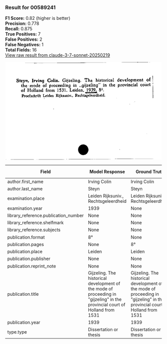 ### Result for 00589241
**F1 Score:** 0.82 (higher is better)<br>**Precision:** 0.778<br>**Recall:** 0.875<br>**True Positives:** 7<br>**False Positives:** 2<br>**False Negatives:** 1<br>**Total Fields:** 16<br>[View raw result from claude-3-7-sonnet-20250219](https://github.com/RISE-UNIBAS/humanities_data_benchmark/blob/main/results/2025-09-02/T0144/request_T0144_00589241.json)

<img src="https://github.com/RISE-UNIBAS/humanities_data_benchmark/blob/main/benchmarks/zettelkatalog/images/00589241.jpg?raw=true" alt="00589241" width="600px">

| Field | Model Response | Ground Truth | Fuzzy Score | Match |
|-------|----------------|--------------|-------------|-------|
| author.first_name | Irving Colin | Irving Colin | 1.000 | ✅ |
| author.last_name | Steyn | Steyn | 1.000 | ✅ |
| examination.place | Leiden Rijksuniv., Rechtsgeleerdheid | Leiden Rijksuniv., Rechtsgeleerdheid | 1.000 | ✅ |
| examination.year | 1939 | None | 0.000 | ❌ |
| library_reference.publication_number | None | None | 1.000 | ✅ |
| library_reference.shelfmark | None | None | 1.000 | ✅ |
| library_reference.subjects | None | None | 1.000 | ✅ |
| publication.format | 8° | None | 0.000 | ❌ |
| publication.pages | None | 8° | 0.000 | ❌ |
| publication.place | Leiden | Leiden | 1.000 | ✅ |
| publication.publisher | None | None | 1.000 | ✅ |
| publication.reprint_note | None | None | 1.000 | ✅ |
| publication.title | Gijzeling. The historical development of the mode of proceeding in "gijzeling" in the provincial court of Holland from 1531 | Gijzeling. The historical development of the mode of proceeding in "gijzeling" in the provincial court of Holland from 1531 | 1.000 | ✅ |
| publication.year | 1939 | 1939 | 1.000 | ✅ |
| type.type | Dissertation or thesis | Dissertation or thesis | 1.000 | ✅ |
